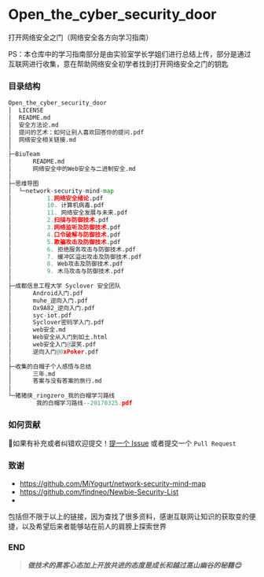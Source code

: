 # Open_the_cyber_security_door
打开网络安全之门（网络安全各方向学习指南）

PS：本仓库中的学习指南部分是由实验室学长学姐们进行总结上传，部分是通过互联网进行收集，意在帮助网络安全初学者找到打开网络安全之门的钥匙



### 目录结构

```python
Open_the_cyber_security_door
│  LICENSE
│  README.md
│  安全方法论.md
│  提问的艺术：如何让别人喜欢回答你的提问.pdf
│  网络安全相关链接.md
│
├─BiuTeam
│      README.md
│      网络安全中的Web安全与二进制安全.md
│
├─思维导图
│  └─network-security-mind-map
│          1.网络安全绪论.pdf
│          10. 计算机病毒.pdf
│          11. 网络安全发展与未来.pdf
│          2.扫描与防御技术.pdf
│          3.网络监听及防御技术.pdf
│          4.口令破解与防御技术.pdf
│          5.欺骗攻击及防御技术.pdf
│          6. 拒绝服务攻击与防御技术.pdf
│          7. 缓冲区溢出攻击及防御技术.pdf
│          8. Web攻击及防御技术.pdf
│          9. 木马攻击与防御技术.pdf
│
├─成都信息工程大学 Syclover 安全团队
│      Android入门.pdf
│      muhe_逆向入门.pdf
│      Ox9A82_逆向入门.pdf
│      syc-iot.pdf
│      Syclover密码学入门.pdf
│      web安全.md
│      Web安全从入门到如土.html
│      web安全入门@涙笑.pdf
│      逆向入门@0xPoker.pdf
│
├─收集的白帽子个人感悟与总结
│      三年.md
│      答案与没有答案的旅行.md
│
└─猪猪侠_ringzero_我的⽩帽学习路线
        我的白帽学习路线--20170325.pdf
```



### 如何贡献

🍺如果有补充或者纠错欢迎提交！[提一个 Issue](https://github.com/Biusec/Open_the_cyber_security_door/issues/new) 或者提交一个 `Pull Request`

### 致谢

+ https://github.com/MiYogurt/network-security-mind-map
+ https://github.com/findneo/Newbie-Security-List
+ 

包括但不限于以上的链接，因为查找了很多资料，感谢互联网让知识的获取变的便捷，以及希望后来者能够站在前人的肩膀上探索世界

### END

> ***做技术的黑客心态加上开放共进的态度是成长和越过高山幽谷的秘籍😊***



